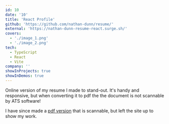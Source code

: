 ```yaml
---
id: 10
date: '10'
title: 'React Profile'
github: 'https://github.com/nathan-dunn/resume/'
external: 'https://nathan-dunn-resume-react.surge.sh/'
covers:
  - './image_1.png'
  - './image_2.png'
tech:
  - TypeScript
  - React
  - Vite
company: ''
showInProjects: true
showInDemos: true
---
```


Online version of my resume I made to stand-out. It's handy and responsive, but when converting it to pdf the the document is not scannable by ATS software!

I have since made a [pdf version](https://nathan-dunn-resume.surge.sh/) that is scannable, but left the site up to show my work.
